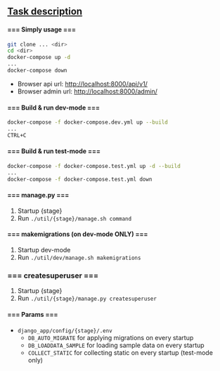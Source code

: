 ## [Task description](task.pdf)


#### === Simply usage ===

```bash
git clone ... <dir>
cd <dir>
docker-compose up -d
...
docker-compose down
```

- Browser api url: [http://localhost:8000/api/v1/](http://localhost:8000/api/v1/)
- Browser admin url: [http://localhost:8000/admin/](http://localhost:8000/admin/)


#### === Build & run dev-mode ===
```bash
docker-compose -f docker-compose.dev.yml up --build
...
CTRL+C
```


#### === Build & run test-mode ===
```bash
docker-compose -f docker-compose.test.yml up -d --build
...
docker-compose -f docker-compose.test.yml down
```


#### === manage.py ===

1. Startup {stage}
2. Run `./util/{stage}/manage.sh command`


#### === makemigrations (on dev-mode ONLY) ===

1. Startup dev-mode
2. Run `./util/dev/manage.sh makemigrations`


### === createsuperuser ===
1. Startup {stage}
2. Run `./util/{stage}/manage.py createsuperuser`


#### === Params ===
- `django_app/config/{stage}/.env`
    - `DB_AUTO_MIGRATE` for applying migrations on every startup
    - `DB_LOADDATA_SAMPLE` for loading sample data on every startup
    - `COLLECT_STATIC` for collecting static on every startup (test-mode only)
